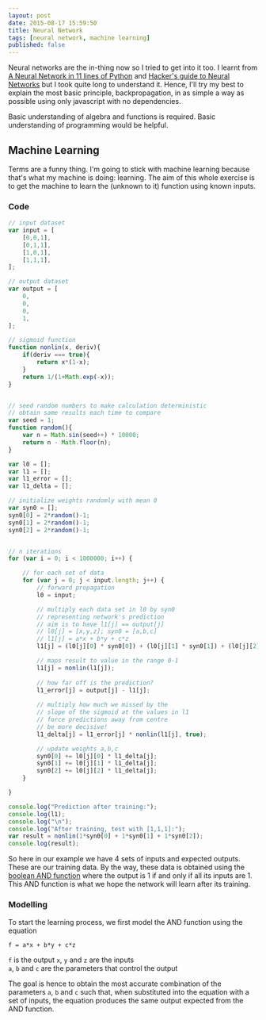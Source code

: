```yaml
---
layout: post
date: 2015-08-17 15:59:50
title: Neural Network
tags: [neural network, machine learning]
published: false
---
```


Neural networks are the in-thing now so I tried to get into it too. I learnt from [A Neural Network in 11 lines of Python](http://iamtrask.github.io/2015/07/12/basic-python-network/) and [Hacker's guide to Neural Networks](http://karpathy.github.io/neuralnets/) but I took quite long to understand it. Hence, I'll try my best to explain the most basic principle, backpropagation, in as simple a way as possible using only javascript with no dependencies.

Basic understanding of algebra and functions is required. Basic understanding of programming would be helpful.


## Machine Learning
Terms are a funny thing. I'm going to stick with machine learning because that's what my machine is doing: learning. The aim of this whole exercise is to get the machine to learn the (unknown to it) function using known inputs.

### Code

```javascript
// input dataset
var input = [
    [0,0,1],
    [0,1,1],
    [1,0,1],
    [1,1,1],
];

// output dataset
var output = [
    0,
    0,
    0,
    1,
];

// sigmoid function
function nonlin(x, deriv){
    if(deriv === true){
        return x*(1-x);
    }
    return 1/(1+Math.exp(-x));
}


// seed random numbers to make calculation deterministic
// obtain same results each time to compare
var seed = 1;
function random(){
    var n = Math.sin(seed++) * 10000;
    return n - Math.floor(n);
}

var l0 = [];
var l1 = [];
var l1_error = [];
var l1_delta = [];

// initialize weights randomly with mean 0
var syn0 = [];
syn0[0] = 2*random()-1;
syn0[1] = 2*random()-1;
syn0[2] = 2*random()-1;


// n iterations
for (var i = 0; i < 1000000; i++) {

    // for each set of data
    for (var j = 0; j < input.length; j++) {
        // forward propagation
        l0 = input;

        // multiply each data set in l0 by syn0
        // representing network's prediction
        // aim is to have l1[j] == output[j]
        // l0[j] = [x,y,z]; syn0 = [a,b,c]
        // l1[j] = a*x + b*y + c*z
        l1[j] = (l0[j][0] * syn0[0]) + (l0[j][1] * syn0[1]) + (l0[j][2] * syn0[2]);

        // maps result to value in the range 0-1
        l1[j] = nonlin(l1[j]);
     
        // how far off is the prediction?
        l1_error[j] = output[j] - l1[j];
        
        // multiply how much we missed by the
        // slope of the sigmoid at the values in l1
        // force predictions away from centre
        // be more decisive!
        l1_delta[j] = l1_error[j] * nonlin(l1[j], true);

        // update weights a,b,c
        syn0[0] += l0[j][0] * l1_delta[j];
        syn0[1] += l0[j][1] * l1_delta[j];
        syn0[2] += l0[j][2] * l1_delta[j];
    }

}

console.log("Prediction after training:");
console.log(l1);
console.log("\n");
console.log("After training, test with [1,1,1]:");
var result = nonlin(1*syn0[0] + 1*syn0[1] + 1*syn0[2]);
console.log(result);
```

So here in our example we have 4 sets of inputs and expected outputs. These are our training data. By the way, these data is obtained using the [boolean AND function](https://en.wikipedia.org/wiki/Truth_table#Logical_conjunction_.28AND.29) where the output is 1 if and only if all its inputs are 1. This AND function is what we hope the network will learn after its training.

### Modelling
To start the learning process, we first model the AND function using the equation

```
f = a*x + b*y + c*z
```

`f` is the output
`x`, `y` and `z` are the inputs  
`a`, `b` and `c` are the parameters that control the output  

The goal is hence to obtain the most accurate combination of the parameters `a`, `b` and `c` such that, when substituted into the equation with a set of inputs, the equation produces the same output expected from the AND function.